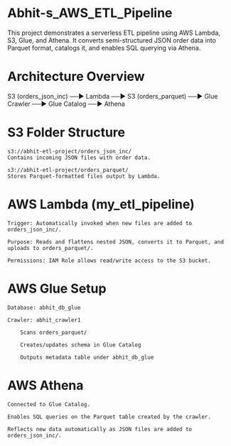 # Abhit-s_AWS_ETL_Pipeline
This project demonstrates a serverless ETL pipeline using AWS Lambda, S3, Glue, and Athena. It converts semi-structured JSON order data into Parquet format, catalogs it, and enables SQL querying via Athena.

# Architecture Overview
S3 (orders_json_inc) ──▶ Lambda ──▶ S3 (orders_parquet) ──▶ Glue Crawler ──▶ Glue Catalog ──▶ Athena
                                  
                                  

# S3 Folder Structure

    s3://abhit-etl-project/orders_json_inc/
    Contains incoming JSON files with order data.

    s3://abhit-etl-project/orders_parquet/
    Stores Parquet-formatted files output by Lambda.

# AWS Lambda (my_etl_pipeline)

    Trigger: Automatically invoked when new files are added to orders_json_inc/.

    Purpose: Reads and flattens nested JSON, converts it to Parquet, and uploads to orders_parquet/.

    Permissions: IAM Role allows read/write access to the S3 bucket.

# AWS Glue Setup

    Database: abhit_db_glue

    Crawler: abhit_crawler1

        Scans orders_parquet/

        Creates/updates schema in Glue Catalog

        Outputs metadata table under abhit_db_glue

# AWS Athena

    Connected to Glue Catalog.

    Enables SQL queries on the Parquet table created by the crawler.

    Reflects new data automatically as JSON files are added to orders_json_inc/.











    
